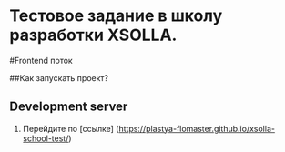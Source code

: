 # Тестовое задание в школу разработки XSOLLА. 
#Frontend поток

##Как запускать проект?
## Development server

1. Перейдите по [ссылке] (https://plastya-flomaster.github.io/xsolla-school-test/)
